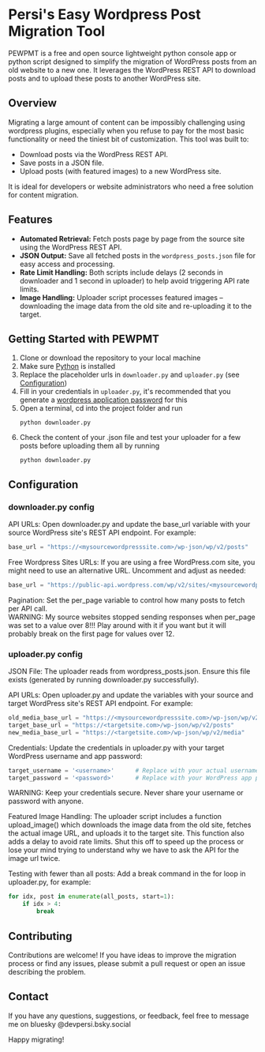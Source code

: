 # Persi's Easy Wordpress Post Migration Tool

PEWPMT is a free and open source lightweight python console app or python script designed to simplify the migration of WordPress posts from an old website to a new one. It leverages the WordPress REST API to download posts and to upload these posts to another WordPress site.

## Overview

Migrating a large amount of content can be impossibly challenging using wordpress plugins, especially when you refuse to pay for the most basic functionality or need the tiniest bit of customization. This tool was built to:

- Download posts via the WordPress REST API.
- Save posts in a JSON file.
- Upload posts (with featured images) to a new WordPress site.
  
It is ideal for developers or website administrators who need a free solution for content migration.

## Features

- **Automated Retrieval:** Fetch posts page by page from the source site using the WordPress REST API.
- **JSON Output:** Save all fetched posts in the `wordpress_posts.json` file for easy access and processing.
- **Rate Limit Handling:** Both scripts include delays (2 seconds in downloader and 1 second in uploader) to help avoid triggering API rate limits.
- **Image Handling:** Uploader script processes featured images – downloading the image data from the old site and re-uploading it to the target.

## Getting Started with PEWPMT
1. Clone or download the repository to your local machine
2. Make sure [Python](https://www.python.org/downloads/) is installed
3. Replace the placeholder urls in `downloader.py` and `uploader.py` (see [Configuration](#configuration))
4. Fill in your credentials in `uploader.py`, it's recommended that you generate a [wordpress application password](https://wordpress.com/support/security/two-step-authentication/application-specific-passwords/) for this
5. Open a terminal, cd into the project folder and run
    ```
    python downloader.py
    ```
6. Check the content of your .json file and test your uploader for a few posts before uploading them all by running
    ```
    python downloader.py
    ```

## Configuration
### downloader.py config
API URLs: Open downloader.py and update the base_url variable with your source WordPress site's REST API endpoint. For example:
```py
base_url = "https://<mysourcewordpresssite.com>/wp-json/wp/v2/posts"
```
Free Wordpress Sites URLs: If you are using a free WordPress.com site, you might need to use an alternative URL. Uncomment and adjust as needed:
```py
base_url = "https://public-api.wordpress.com/wp/v2/sites/<mysourcewordpresssite.wordpress.com>/posts"
```
Pagination: Set the per_page variable to control how many posts to fetch per API call.  
WARNING: My source websites stopped sending responses when per_page was set to a value over 8!!! Play around with it if you want but it will probably break on the first page for values over 12.

### uploader.py config
JSON File: The uploader reads from wordpress_posts.json. Ensure this file exists (generated by running downloader.py successfully).

API URLs: Open uploader.py and update the variables with your source and target WordPress site's REST API endpoint. For example:
```py
old_media_base_url = "https://<mysourcewordpresssite.com>/wp-json/wp/v2/media/"
target_base_url = "https://<targetsite.com>/wp-json/wp/v2/posts"
new_media_base_url = "https://<targetsite.com>/wp-json/wp/v2/media"
```

Credentials: Update the credentials in uploader.py with your target WordPress username and app password:
```py
target_username = '<username>'      # Replace with your actual username.
target_password = '<password>'      # Replace with your WordPress app password.
```
WARNING: Keep your credentials secure. Never share your username or password with anyone.

Featured Image Handling: The uploader script includes a function upload_image() which downloads the image data from the old site, fetches the actual image URL, and uploads it to the target site. This function also adds a delay to avoid rate limits. Shut this off to speed up the process or lose your mind trying to understand why we have to ask the API for the image url twice.

Testing with fewer than all posts: Add a break command in the for loop in uploader.py, for example:
```py
for idx, post in enumerate(all_posts, start=1):
    if idx > 4:
        break
```

## Contributing
Contributions are welcome! If you have ideas to improve the migration process or find any issues, please submit a pull request or open an issue describing the problem.

## Contact
If you have any questions, suggestions, or feedback, feel free to message me on bluesky @devpersi.bsky.social


Happy migrating!
